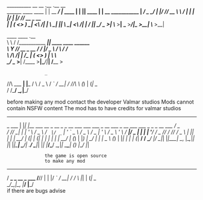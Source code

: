 
__________              __           __           .__  .__        __                 
\______   \____   ____ |  | __ _____/  |_    ____ |  | |__| ____ |  | __ ___________ 
 |     ___/  _ \_/ ___\|  |/ // __ \   __\ _/ ___\|  | |  |/ ___\|  |/ // __ \_  __ \
 |    |  (  <_> )  \___|    <\  ___/|  |   \  \___|  |_|  \  \___|    <\  ___/|  | \/
 |____|   \____/ \___  >__|_ \\___  >__|    \___  >____/__|\___  >__|_ \\___  >__|   
                          
  ____   ____                  .__                                                   
  \   \ /   /___________  _____|__| ____   ____   ______                             
   \   Y   // __ \_  __ \/  ___/  |/  _ \ /    \ /  ___/                             
    \     /\  ___/|  | \/\___ \|  (  <_> )   |  \\___ \                              
     \___/  \___  >__|  /____  >__|\____/|___|  /____  >                             

     

                  _     
  /\/\   ___   __| |___ 
 /    \ / _ \ / _` / __|
/ /\/\ \ (_) | (_| \__ \
\/    \/\___/ \__,_|___/

                        
before making any mod contact the developer Valmar studios
Mods cannot contain NSFW content 
The mod has to have credits for valmar studios

  _____       _   _                                                                                               ___ 
  \_   \___  | |_| |__   ___    __ _  __ _ _ __ ___   ___    ___  _ __   ___ _ __    ___  ___  _   _ _ __ ___ ___/ _ \
   / /\/ __| | __| '_ \ / _ \  / _` |/ _` | '_ ` _ \ / _ \  / _ \| '_ \ / _ \ '_ \  / __|/ _ \| | | | '__/ __/ _ \// /
/\/ /_ \__ \ | |_| | | |  __/ | (_| | (_| | | | | | |  __/ | (_) | |_) |  __/ | | | \__ \ (_) | |_| | | | (_|  __/ \/ 
\____/ |___/  \__|_| |_|\___|  \__, |\__,_|_| |_| |_|\___|  \___/| .__/ \___|_| |_| |___/\___/ \__,_|_|  \___\___| () 
                               |___/                             |_|                                                  

                  the game is open source
                  to make any mod

   ___                 
  / __\_   _  __ _ ___ 
 /__\// | | |/ _` / __|
/ \/  \ |_| | (_| \__ \
\_____/\__,_|\__, |___/
             |___/     
             if there are bugs
             advise
